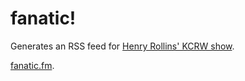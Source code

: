 fanatic!
========

Generates an RSS feed for [Henry Rollins' KCRW show](https://www.kcrw.com/music/shows/henry-rollins).

[fanatic.fm](https://fanatic.fm/).
